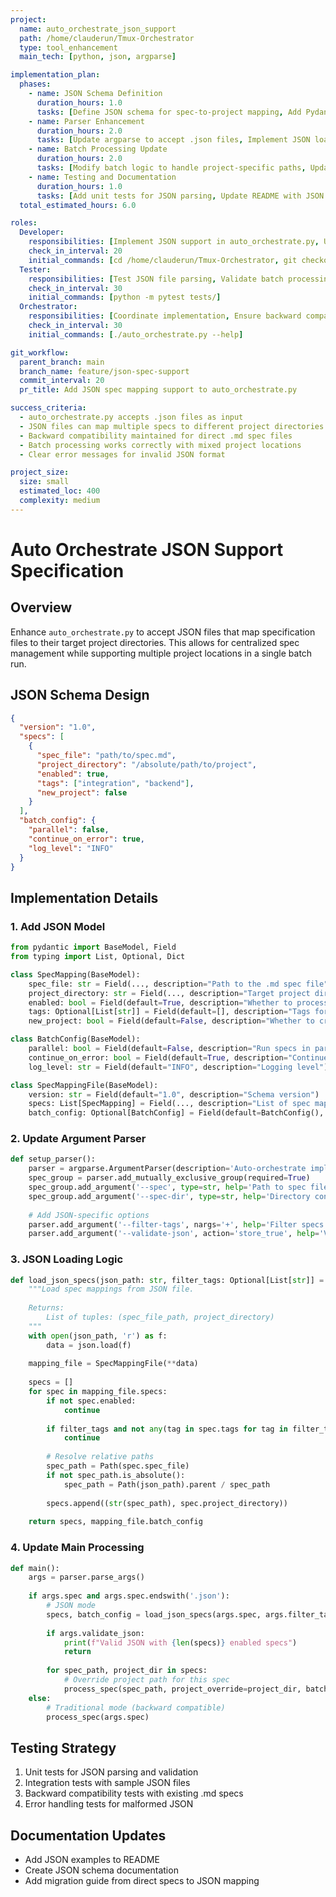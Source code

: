 ```yaml
---
project:
  name: auto_orchestrate_json_support
  path: /home/clauderun/Tmux-Orchestrator
  type: tool_enhancement
  main_tech: [python, json, argparse]

implementation_plan:
  phases:
    - name: JSON Schema Definition
      duration_hours: 1.0
      tasks: [Define JSON schema for spec-to-project mapping, Add Pydantic model for JSON validation]
    - name: Parser Enhancement
      duration_hours: 2.0
      tasks: [Update argparse to accept .json files, Implement JSON loader in auto_orchestrate.py]
    - name: Batch Processing Update
      duration_hours: 2.0
      tasks: [Modify batch logic to handle project-specific paths, Update PathManager for dynamic project paths]
    - name: Testing and Documentation
      duration_hours: 1.0
      tasks: [Add unit tests for JSON parsing, Update README with JSON examples]
  total_estimated_hours: 6.0

roles:
  Developer:
    responsibilities: [Implement JSON support in auto_orchestrate.py, Update argument parsing logic]
    check_in_interval: 20
    initial_commands: [cd /home/clauderun/Tmux-Orchestrator, git checkout -b json-spec-support]
  Tester:
    responsibilities: [Test JSON file parsing, Validate batch processing with multiple projects]
    check_in_interval: 30
    initial_commands: [python -m pytest tests/]
  Orchestrator:
    responsibilities: [Coordinate implementation, Ensure backward compatibility]
    check_in_interval: 30
    initial_commands: [./auto_orchestrate.py --help]

git_workflow:
  parent_branch: main
  branch_name: feature/json-spec-support
  commit_interval: 20
  pr_title: Add JSON spec mapping support to auto_orchestrate.py

success_criteria:
  - auto_orchestrate.py accepts .json files as input
  - JSON files can map multiple specs to different project directories
  - Backward compatibility maintained for direct .md spec files
  - Batch processing works correctly with mixed project locations
  - Clear error messages for invalid JSON format

project_size:
  size: small
  estimated_loc: 400
  complexity: medium
---
```


# Auto Orchestrate JSON Support Specification

## Overview
Enhance `auto_orchestrate.py` to accept JSON files that map specification files to their target project directories. This allows for centralized spec management while supporting multiple project locations in a single batch run.

## JSON Schema Design
```json
{
  "version": "1.0",
  "specs": [
    {
      "spec_file": "path/to/spec.md",
      "project_directory": "/absolute/path/to/project",
      "enabled": true,
      "tags": ["integration", "backend"],
      "new_project": false
    }
  ],
  "batch_config": {
    "parallel": false,
    "continue_on_error": true,
    "log_level": "INFO"
  }
}
```

## Implementation Details

### 1. Add JSON Model
```python
from pydantic import BaseModel, Field
from typing import List, Optional, Dict

class SpecMapping(BaseModel):
    spec_file: str = Field(..., description="Path to the .md spec file")
    project_directory: str = Field(..., description="Target project directory")
    enabled: bool = Field(default=True, description="Whether to process this spec")
    tags: Optional[List[str]] = Field(default=[], description="Tags for filtering")
    new_project: bool = Field(default=False, description="Whether to create a new project (true) or use existing (false)")

class BatchConfig(BaseModel):
    parallel: bool = Field(default=False, description="Run specs in parallel")
    continue_on_error: bool = Field(default=True, description="Continue if a spec fails")
    log_level: str = Field(default="INFO", description="Logging level")

class SpecMappingFile(BaseModel):
    version: str = Field(default="1.0", description="Schema version")
    specs: List[SpecMapping] = Field(..., description="List of spec mappings")
    batch_config: Optional[BatchConfig] = Field(default=BatchConfig(), description="Batch processing config")
```

### 2. Update Argument Parser
```python
def setup_parser():
    parser = argparse.ArgumentParser(description='Auto-orchestrate implementation specs')
    spec_group = parser.add_mutually_exclusive_group(required=True)
    spec_group.add_argument('--spec', type=str, help='Path to spec file (.md or .json)')
    spec_group.add_argument('--spec-dir', type=str, help='Directory containing spec files')
    
    # Add JSON-specific options
    parser.add_argument('--filter-tags', nargs='+', help='Filter specs by tags (JSON mode only)')
    parser.add_argument('--validate-json', action='store_true', help='Validate JSON without processing')
```

### 3. JSON Loading Logic
```python
def load_json_specs(json_path: str, filter_tags: Optional[List[str]] = None) -> List[Tuple[str, str]]:
    """Load spec mappings from JSON file.
    
    Returns:
        List of tuples: (spec_file_path, project_directory)
    """
    with open(json_path, 'r') as f:
        data = json.load(f)
    
    mapping_file = SpecMappingFile(**data)
    
    specs = []
    for spec in mapping_file.specs:
        if not spec.enabled:
            continue
            
        if filter_tags and not any(tag in spec.tags for tag in filter_tags):
            continue
            
        # Resolve relative paths
        spec_path = Path(spec.spec_file)
        if not spec_path.is_absolute():
            spec_path = Path(json_path).parent / spec_path
            
        specs.append((str(spec_path), spec.project_directory))
    
    return specs, mapping_file.batch_config
```

### 4. Update Main Processing
```python
def main():
    args = parser.parse_args()
    
    if args.spec and args.spec.endswith('.json'):
        # JSON mode
        specs, batch_config = load_json_specs(args.spec, args.filter_tags)
        
        if args.validate_json:
            print(f"Valid JSON with {len(specs)} enabled specs")
            return
            
        for spec_path, project_dir in specs:
            # Override project path for this spec
            process_spec(spec_path, project_override=project_dir, batch_config=batch_config)
    else:
        # Traditional mode (backward compatible)
        process_spec(args.spec)
```

## Testing Strategy
1. Unit tests for JSON parsing and validation
2. Integration tests with sample JSON files
3. Backward compatibility tests with existing .md specs
4. Error handling tests for malformed JSON

## Documentation Updates
- Add JSON examples to README
- Create JSON schema documentation
- Add migration guide from direct specs to JSON mapping